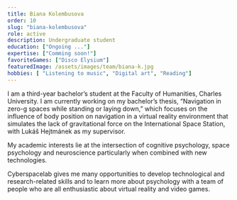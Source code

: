 ```yaml
---
title: Biana Kolembusova
order: 10
slug: "biana-kolembusova"
role: active
description: Undergraduate student
education: ["Ongoing ..."]
expertise: ["Comming soon!"]
favoriteGames: ["Disco Elysium"]
featuredImage: /assets/images/team/biana-k.jpg
hobbies: [ "Listening to music", "Digital art", "Reading"]
---
```


I am a third-year bachelor’s student at the Faculty of Humanities, Charles University. I am currently working on my bachelor’s thesis, “Navigation in zero-g spaces while standing or laying down,” which focuses on the influence of body position on navigation in a virtual reality environment that simulates the lack of gravitational force on the International Space Station, with Lukáš Hejtmánek as my supervisor.

My academic interests lie at the intersection of cognitive psychology, space psychology and neuroscience particularly when combined with new technologies.

Cyberspacelab gives me many opportunities to develop technological and research-related skills and to learn more about psychology with a team of people who are all enthusiastic about virtual reality and video games.